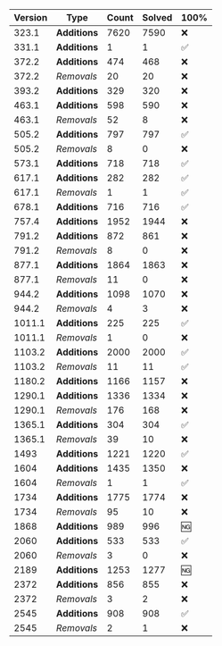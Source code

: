 | Version | Type | Count | Solved | 100% |
| ------- | ---- | ----- | ------ | ---- |
| 323.1 | **Additions** | 7620 | 7590 | ❌ |
| 331.1 | **Additions** | 1 | 1 | ✅ |
| 372.2 | **Additions** | 474 | 468 | ❌ |
| 372.2 | *Removals* | 20 | 20 | ❌ |
| 393.2 | **Additions** | 329 | 320 | ❌ |
| 463.1 | **Additions** | 598 | 590 | ❌ |
| 463.1 | *Removals* | 52 | 8 | ❌ |
| 505.2 | **Additions** | 797 | 797 | ✅ |
| 505.2 | *Removals* | 8 | 0 | ❌ |
| 573.1 | **Additions** | 718 | 718 | ✅ |
| 617.1 | **Additions** | 282 | 282 | ✅ |
| 617.1 | *Removals* | 1 | 1 | ✅ |
| 678.1 | **Additions** | 716 | 716 | ✅ |
| 757.4 | **Additions** | 1952 | 1944 | ❌ |
| 791.2 | **Additions** | 872 | 861 | ❌ |
| 791.2 | *Removals* | 8 | 0 | ❌ |
| 877.1 | **Additions** | 1864 | 1863 | ❌ |
| 877.1 | *Removals* | 11 | 0 | ❌ |
| 944.2 | **Additions** | 1098 | 1070 | ❌ |
| 944.2 | *Removals* | 4 | 3 | ❌ |
| 1011.1 | **Additions** | 225 | 225 | ✅ |
| 1011.1 | *Removals* | 1 | 0 | ❌ |
| 1103.2 | **Additions** | 2000 | 2000 | ✅ |
| 1103.2 | *Removals* | 11 | 11 | ✅ |
| 1180.2 | **Additions** | 1166 | 1157 | ❌ |
| 1290.1 | **Additions** | 1336 | 1334 | ❌ |
| 1290.1 | *Removals* | 176 | 168 | ❌ |
| 1365.1 | **Additions** | 304 | 304 | ✅ |
| 1365.1 | *Removals* | 39 | 10 | ❌ |
| 1493 | **Additions** | 1221 | 1220 | ✅ |
| 1604 | **Additions** | 1435 | 1350 | ❌ |
| 1604 | *Removals* | 1 | 1 | ✅ |
| 1734 | **Additions** | 1775 | 1774 | ❌ |
| 1734 | *Removals* | 95 | 10 | ❌ |
| 1868 | **Additions** | 989 | 996 | 🆖 |
| 2060 | **Additions** | 533 | 533 | ✅ |
| 2060 | *Removals* | 3 | 0 | ❌ |
| 2189 | **Additions** | 1253 | 1277 | 🆖 |
| 2372 | **Additions** | 856 | 855 | ❌ |
| 2372 | *Removals* | 3 | 2 | ❌ |
| 2545 | **Additions** | 908 | 908 | ✅ |
| 2545 | *Removals* | 2 | 1 | ❌ |